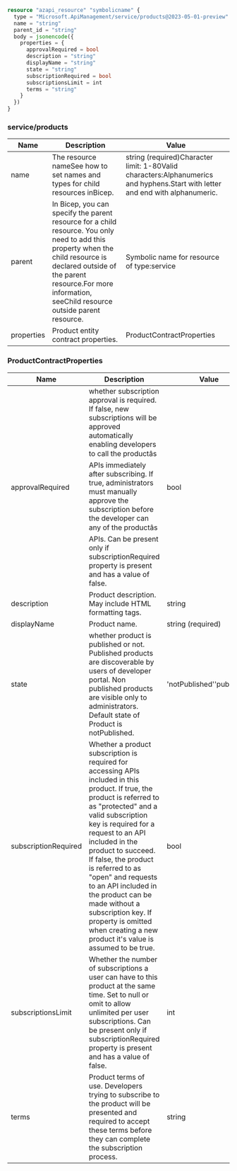 ```terraform
resource "azapi_resource" "symbolicname" {
  type = "Microsoft.ApiManagement/service/products@2023-05-01-preview"
  name = "string"
  parent_id = "string"
  body = jsonencode({
    properties = {
      approvalRequired = bool
      description = "string"
      displayName = "string"
      state = "string"
      subscriptionRequired = bool
      subscriptionsLimit = int
      terms = "string"
    }
  })
}

```

### service/products

| Name | Description | Value |
|-|-|-|
| name | The resource nameSee how to set names and types for child resources inBicep. | string (required)Character limit: 1-80Valid characters:Alphanumerics and hyphens.Start with letter and end with alphanumeric. |
| parent | In Bicep, you can specify the parent resource for a child resource. You only need to add this property when the child resource is declared outside of the parent resource.For more information, seeChild resource outside parent resource. | Symbolic name for resource of type:service |
| properties | Product entity contract properties. | ProductContractProperties |


### ProductContractProperties

| Name | Description | Value |
|-|-|-|
| approvalRequired | whether subscription approval is required. If false, new subscriptions will be approved automatically enabling developers to call the productâs APIs immediately after subscribing. If true, administrators must manually approve the subscription before the developer can any of the productâs APIs. Can be present only if subscriptionRequired property is present and has a value of false. | bool |
| description | Product description. May include HTML formatting tags. | string |
| displayName | Product name. | string (required) |
| state | whether product is published or not. Published products are discoverable by users of developer portal. Non published products are visible only to administrators. Default state of Product is notPublished. | 'notPublished''published' |
| subscriptionRequired | Whether a product subscription is required for accessing APIs included in this product. If true, the product is referred to as "protected" and a valid subscription key is required for a request to an API included in the product to succeed. If false, the product is referred to as "open" and requests to an API included in the product can be made without a subscription key. If property is omitted when creating a new product it's value is assumed to be true. | bool |
| subscriptionsLimit | Whether the number of subscriptions a user can have to this product at the same time. Set to null or omit to allow unlimited per user subscriptions. Can be present only if subscriptionRequired property is present and has a value of false. | int |
| terms | Product terms of use. Developers trying to subscribe to the product will be presented and required to accept these terms before they can complete the subscription process. | string |


